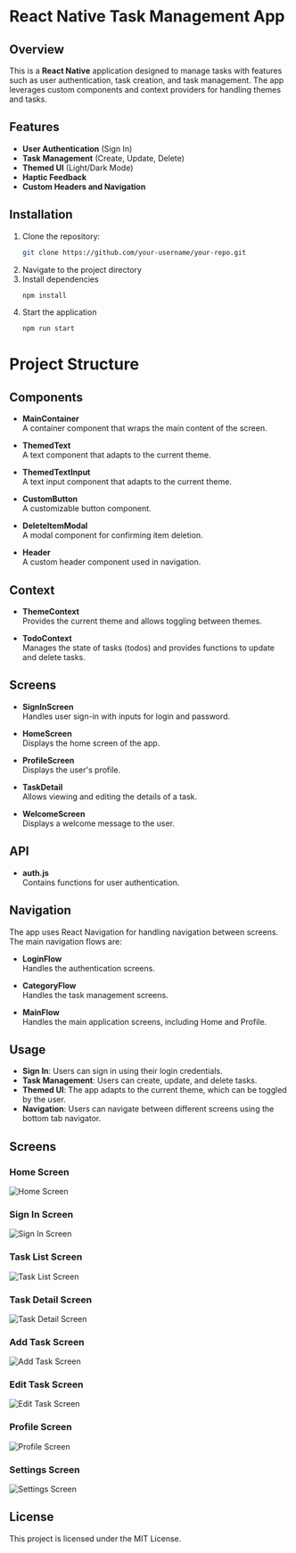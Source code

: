# React Native Task Management App

## Overview

This is a **React Native** application designed to manage tasks with features such as user authentication, task creation, and task management. The app leverages custom components and context providers for handling themes and tasks.

## Features

- **User Authentication** (Sign In)
- **Task Management** (Create, Update, Delete)
- **Themed UI** (Light/Dark Mode)
- **Haptic Feedback**
- **Custom Headers and Navigation**

## Installation

1. Clone the repository:
   ```bash
   git clone https://github.com/your-username/your-repo.git
   ```
2. Navigate to the project directory
3. Install dependencies
   ```bash
   npm install
   ```
4. Start the application
   ```bash
   npm run start
   ```

# Project Structure

## Components

- **MainContainer**  
  A container component that wraps the main content of the screen.

- **ThemedText**  
  A text component that adapts to the current theme.

- **ThemedTextInput**  
  A text input component that adapts to the current theme.

- **CustomButton**  
  A customizable button component.

- **DeleteItemModal**  
  A modal component for confirming item deletion.

- **Header**  
  A custom header component used in navigation.

## Context

- **ThemeContext**  
  Provides the current theme and allows toggling between themes.

- **TodoContext**  
  Manages the state of tasks (todos) and provides functions to update and delete tasks.

## Screens

- **SignInScreen**  
  Handles user sign-in with inputs for login and password.

- **HomeScreen**  
  Displays the home screen of the app.

- **ProfileScreen**  
  Displays the user's profile.

- **TaskDetail**  
  Allows viewing and editing the details of a task.

- **WelcomeScreen**  
  Displays a welcome message to the user.

## API

- **auth.js**  
  Contains functions for user authentication.

## Navigation

The app uses React Navigation for handling navigation between screens. The main navigation flows are:

- **LoginFlow**  
  Handles the authentication screens.

- **CategoryFlow**  
  Handles the task management screens.

- **MainFlow**  
  Handles the main application screens, including Home and Profile.

## Usage

- **Sign In**: Users can sign in using their login credentials.
- **Task Management**: Users can create, update, and delete tasks.
- **Themed UI**: The app adapts to the current theme, which can be toggled by the user.
- **Navigation**: Users can navigate between different screens using the bottom tab navigator.

## Screens

### Home Screen

![Home Screen](assets/screens/Simulator%20Screenshot%20-%20iPhone%2016%20Pro%20-%202024-10-02%20at%2011.12.10.png)

### Sign In Screen

![Sign In Screen](assets/screens/Simulator%20Screenshot%20-%20iPhone%2016%20Pro%20-%202024-10-02%20at%2011.13.55.png)

### Task List Screen

![Task List Screen](assets/screens/Simulator%20Screenshot%20-%20iPhone%2016%20Pro%20-%202024-10-02%20at%2011.14.14.png)

### Task Detail Screen

![Task Detail Screen](assets/screens/Simulator%20Screenshot%20-%20iPhone%2016%20Pro%20-%202024-10-02%20at%2011.14.19.png)

### Add Task Screen

![Add Task Screen](assets/screens/Simulator%20Screenshot%20-%20iPhone%2016%20Pro%20-%202024-10-02%20at%2011.14.21.png)

### Edit Task Screen

![Edit Task Screen](assets/screens/Simulator%20Screenshot%20-%20iPhone%2016%20Pro%20-%202024-10-02%20at%2011.14.25.png)

### Profile Screen

![Profile Screen](assets/screens/Simulator%20Screenshot%20-%20iPhone%2016%20Pro%20-%202024-10-02%20at%2011.14.34.png)

### Settings Screen

![Settings Screen](assets/screens/Simulator%20Screenshot%20-%20iPhone%2016%20Pro%20-%202024-10-02%20at%2011.14.51.png)

## License

This project is licensed under the MIT License.
